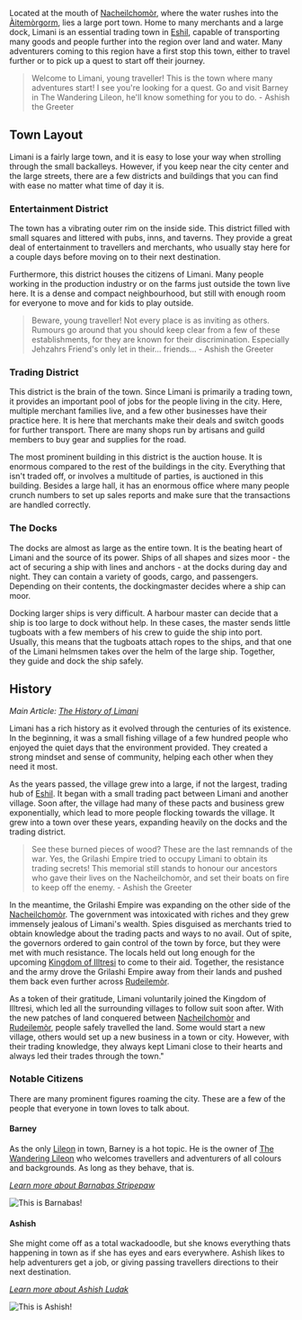 Located at the mouth of [Nacheilchomòr](), where the water rushes into the [Àitemòrgorm](), lies a large port town. Home to many merchants and a large dock, Limani is an essential trading town in [Eshil](../eshil.md), capable of transporting many goods and people further into the region over land and water. Many adventurers coming to this region have a first stop this town, either to travel further or to pick up a quest to start off their journey.

> Welcome to Limani, young traveller! This is the town where many adventures start! I see you're looking for a quest. Go and visit Barney in The Wandering Lileon, he'll know something for you to do. - Ashish the Greeter

## Town Layout
Limani is a fairly large town, and it is easy to lose your way when strolling through the small backalleys. However, if you keep near the city center and the large streets, there are a few districts and buildings that you can find with ease no matter what time of day it is.

### Entertainment District
The town has a vibrating outer rim on the inside side. This district filled with small squares and littered with pubs, inns, and taverns. They provide a great deal of entertainment to travellers and merchants, who usually stay here for a couple days before moving on to their next destination.

Furthermore, this district houses the citizens of Limani. Many people working in the production industry or on the farms just outside the town live here. It is a dense and compact neighbourhood, but still with enough room for everyone to move and for kids to play outside.

> Beware, young traveller! Not every place is as inviting as others. Rumours go around that you should keep clear from a few of these establishments, for they are known for their discrimination. Especially Jehzahrs Friend's only let in their... friends... - Ashish the Greeter

### Trading District
This district is the brain of the town. Since Limani is primarily a trading town, it provides an important pool of jobs for the people living in the city. Here, multiple merchant families live, and a few other businesses have their practice here. It is here that merchants make their deals and switch goods for further transport. There are many shops run by artisans and guild members to buy gear and supplies for the road.

The most prominent building in this district is the auction house. It is enormous compared to the rest of the buildings in the city. Everything that isn't traded off, or involves a multitude of parties, is auctioned in this building. Besides a large hall, it has an enormous office where many people crunch numbers to set up sales reports and make sure that the transactions are handled correctly.

### The Docks
The docks are almost as large as the entire town. It is the beating heart of Limani and the source of its power. Ships of all shapes and sizes moor - the act of securing a ship with lines and anchors - at the docks during day and night. They can contain a variety of goods, cargo, and passengers. Depending on their contents, the dockingmaster decides where a ship can moor.

Docking larger ships is very difficult. A harbour master can decide that a ship is too large to dock without help. In these cases, the master sends little tugboats with a few members of his crew to guide the ship into port. Usually, this means that the tugboats attach ropes to the ships, and that one of the Limani helmsmen takes over the helm of the large ship. Together, they guide and dock the ship safely.

## History
_Main Article: [The History of Limani]()_

Limani has a rich history as it evolved through the centuries of its existence. In the beginning, it was a small fishing village of a few hundred people who enjoyed the quiet days that the environment provided. They created a strong mindset and sense of community, helping each other when they need it most.

As the years passed, the village grew into a large, if not the largest, trading hub of [Eshil](../eshil.md). It began with a small trading pact between Limani and another village. Soon after, the village had many of these pacts and business grew exponentially, which lead to more people flocking towards the village. It grew into a town over these years, expanding heavily on the docks and the trading district.

> See these burned pieces of wood? These are the last remnands of the war. Yes, the Grilashi Empire tried to occupy Limani to obtain its trading secrets! This memorial still stands to honour our ancestors who gave their lives on the Nacheilchomòr, and set their boats on fire to keep off the enemy. - Ashish the Greeter

In the meantime, the Grilashi Empire was expanding on the other side of the [Nacheilchomòr](). The government was intoxicated with riches and they grew immensely jealous of Limani's wealth. Spies disguised as merchants tried to obtain knowledge about the trading pacts and ways to no avail. Out of spite, the governors ordered to gain control of the town by force, but they were met with much resistance. The locals held out long enough for the upcoming [Kingdom of Illtresi]() to come to their aid. Together, the resistance and the army drove the Grilashi Empire away from their lands and pushed them back even further across [Rudeilemòr]().

As a token of their gratitude, Limani voluntarily joined the Kingdom of Illtresi, which led all the surrounding villages to follow suit soon after. With the new patches of land conquered between [Nacheilchomòr]() and [Rudeilemòr](), people safely travelled the land. Some would start a new village, others would set up a new business in a town or city. However, with their trading knowledge, they always kept Limani close to their hearts and always led their trades through the town."

### Notable Citizens
There are many prominent figures roaming the city. These are a few of the people that everyone in town loves to talk about.

#### Barney
As the only [Lileon]() in town, Barney is a hot topic. He is the owner of [The Wandering Lileon]() who welcomes travellers and adventurers of all colours and backgrounds. As long as they behave, that is.

_[Learn more about Barnabas Stripepaw]()_

![This is Barnabas!](../../npcs/eshil/barnabasStripepaw/barnabasStripepaw.jpg)

#### Ashish
She might come off as a total wackadoodle, but she knows everything thats happening in town as if she has eyes and ears everywhere. Ashish likes to help adventurers get a job, or giving passing travellers directions to their next destination.

_[Learn more about Ashish Ludak]()_

![This is Ashish!](../../npcs/eshil/ashishLudak/ashishLudak.jpg)